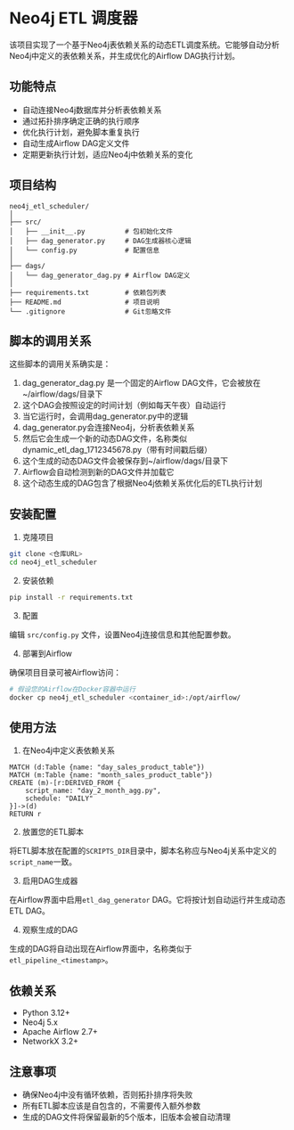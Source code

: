 # Neo4j ETL 调度器

该项目实现了一个基于Neo4j表依赖关系的动态ETL调度系统。它能够自动分析Neo4j中定义的表依赖关系，并生成优化的Airflow DAG执行计划。

## 功能特点

- 自动连接Neo4j数据库并分析表依赖关系
- 通过拓扑排序确定正确的执行顺序
- 优化执行计划，避免脚本重复执行
- 自动生成Airflow DAG定义文件
- 定期更新执行计划，适应Neo4j中依赖关系的变化

## 项目结构

```
neo4j_etl_scheduler/
│
├── src/
│   ├── __init__.py          # 包初始化文件
│   ├── dag_generator.py     # DAG生成器核心逻辑
│   └── config.py            # 配置信息
│
├── dags/
│   └── dag_generator_dag.py # Airflow DAG定义
│
├── requirements.txt         # 依赖包列表
├── README.md                # 项目说明
└── .gitignore               # Git忽略文件
```

## 脚本的调用关系
这些脚本的调用关系确实是：
1. dag_generator_dag.py 是一个固定的Airflow DAG文件，它会被放在~/airflow/dags/目录下
2. 这个DAG会按照设定的时间计划（例如每天午夜）自动运行
3. 当它运行时，会调用dag_generator.py中的逻辑
4. dag_generator.py会连接Neo4j，分析表依赖关系
5. 然后它会生成一个新的动态DAG文件，名称类似dynamic_etl_dag_1712345678.py（带有时间戳后缀）
6. 这个生成的动态DAG文件会被保存到~/airflow/dags/目录下
7. Airflow会自动检测到新的DAG文件并加载它
8. 这个动态生成的DAG包含了根据Neo4j依赖关系优化后的ETL执行计划


## 安装配置

1. 克隆项目

```bash
git clone <仓库URL>
cd neo4j_etl_scheduler
```

2. 安装依赖

```bash
pip install -r requirements.txt
```

3. 配置

编辑 `src/config.py` 文件，设置Neo4j连接信息和其他配置参数。

4. 部署到Airflow

确保项目目录可被Airflow访问：

```bash
# 假设您的Airflow在Docker容器中运行
docker cp neo4j_etl_scheduler <container_id>:/opt/airflow/
```

## 使用方法

1. 在Neo4j中定义表依赖关系

```cypher
MATCH (d:Table {name: "day_sales_product_table"})
MATCH (m:Table {name: "month_sales_product_table"})
CREATE (m)-[r:DERIVED_FROM { 
    script_name: "day_2_month_agg.py", 
    schedule: "DAILY" 
}]->(d)
RETURN r
```

2. 放置您的ETL脚本

将ETL脚本放在配置的`SCRIPTS_DIR`目录中，脚本名称应与Neo4j关系中定义的`script_name`一致。

3. 启用DAG生成器

在Airflow界面中启用`etl_dag_generator` DAG。它将按计划自动运行并生成动态ETL DAG。

4. 观察生成的DAG

生成的DAG将自动出现在Airflow界面中，名称类似于`etl_pipeline_<timestamp>`。

## 依赖关系

- Python 3.12+
- Neo4j 5.x
- Apache Airflow 2.7+
- NetworkX 3.2+

## 注意事项

- 确保Neo4j中没有循环依赖，否则拓扑排序将失败
- 所有ETL脚本应该是自包含的，不需要传入额外参数
- 生成的DAG文件将保留最新的5个版本，旧版本会被自动清理